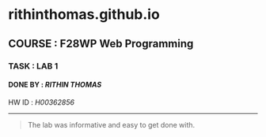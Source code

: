 # rithinthomas.github.io
## COURSE : F28WP Web Programming

### TASK : LAB 1
#### DONE BY : *RITHIN THOMAS* 
HW ID : *H00362856*
***
> The lab was informative and easy to get done with.

